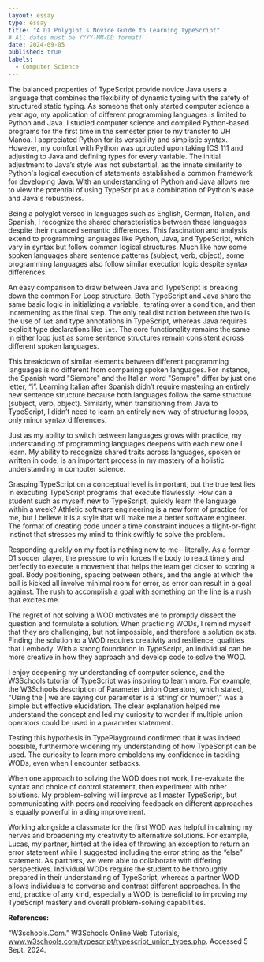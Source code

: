 ```yaml
---
layout: essay
type: essay
title: "A D1 Polyglot’s Novice Guide to Learning TypeScript"
# All dates must be YYYY-MM-DD format!
date: 2024-09-05
published: true
labels:
  - Computer Science
---
```


The balanced properties of TypeScript provide novice Java users a language that combines the flexibility of dynamic typing with the safety of structured static typing. As someone that only started computer science a year ago, my application of different programming languages is limited to Python and Java. I studied computer science and compiled Python-based programs for the first time in the semester prior to my transfer to UH Manoa. I appreciated Python for its versatility and simplistic syntax. However, my comfort with Python was uprooted upon taking ICS 111 and adjusting to Java and defining types for every variable. The initial adjustment to Java’s style was not substantial, as the innate similarity to Python's logical execution of statements established a common framework for developing Java. With an understanding of Python and Java allows me to view the potential of using TypeScript as a combination of Python's ease and Java's robustness.

Being a polyglot versed in languages such as English, German, Italian, and Spanish, I recognize the shared characteristics between these languages despite their nuanced semantic differences. This fascination and analysis extend to programming languages like Python, Java, and TypeScript, which vary in syntax but follow common logical structures. Much like how some spoken languages share sentence patterns (subject, verb, object), some programming languages also follow similar execution logic despite syntax differences.

An easy comparison to draw between Java and TypeScript is breaking down the common For Loop structure. Both TypeScript and Java share the same basic logic in initializing a variable, iterating over a condition, and then incrementing as the final step. The only real distinction between the two is the use of `let` and type annotations in TypeScript, whereas Java requires explicit type declarations like `int`. The core functionality remains the same in either loop just as some sentence structures remain consistent across different spoken languages.

This breakdown of similar elements between different programming languages is no different from comparing spoken languages. For instance, the Spanish word "Siempre" and the Italian word "Sempre" differ by just one letter, “i”. Learning Italian after Spanish didn’t require mastering an entirely new sentence structure because both languages follow the same structure (subject, verb, object). Similarly, when transitioning from Java to TypeScript, I didn’t need to learn an entirely new way of structuring loops, only minor syntax differences.

Just as my ability to switch between languages grows with practice, my understanding of programming languages deepens with each new one I learn. My ability to recognize shared traits across languages, spoken or written in code, is an important process in my mastery of a holistic understanding in computer science.

Grasping TypeScript on a conceptual level is important, but the true test lies in executing TypeScript programs that execute flawlessly. How can a student such as myself, new to TypeScript, quickly learn the language within a week? Athletic software engineering is a new form of practice for me, but I believe it is a style that will make me a better software engineer. The format of creating code under a time constraint induces a flight-or-fight instinct that stresses my mind to think swiftly to solve the problem.

Responding quickly on my feet is nothing new to me—literally. As a former D1 soccer player, the pressure to win forces the body to react timely and perfectly to execute a movement that helps the team get closer to scoring a goal. Body positioning, spacing between others, and the angle at which the ball is kicked all involve minimal room for error, as error can result in a goal against. The rush to accomplish a goal with something on the line is a rush that excites me.

The regret of not solving a WOD motivates me to promptly dissect the question and formulate a solution. When practicing WODs, I remind myself that they are challenging, but not impossible, and therefore a solution exists. Finding the solution to a WOD requires creativity and resilience, qualities that I embody. With a strong foundation in TypeScript, an individual can be more creative in how they approach and develop code to solve the WOD.

I enjoy deepening my understanding of computer science, and the W3Schools tutorial of TypeScript was inspiring to learn more. For example, the W3Schools description of Parameter Union Operators, which stated, “Using the | we are saying our parameter is a ‘string’ or ‘number’,” was a simple but effective elucidation. The clear explanation helped me understand the concept and led my curiosity to wonder if multiple union operators could be used in a parameter statement.

Testing this hypothesis in TypePlayground confirmed that it was indeed possible, furthermore widening my understanding of how TypeScript can be used. The curiosity to learn more emboldens my confidence in tackling WODs, even when I encounter setbacks.

When one approach to solving the WOD does not work, I re-evaluate the syntax and choice of control statement, then experiment with other solutions. My problem-solving will improve as I master TypeScript, but communicating with peers and receiving feedback on different approaches is equally powerful in aiding improvement.

Working alongside a classmate for the first WOD was helpful in calming my nerves and broadening my creativity to alternative solutions. For example, Lucas, my partner, hinted at the idea of throwing an exception to return an error statement while I suggested including the error string as the “else” statement. As partners, we were able to collaborate with differing perspectives. Individual WODs require the student to be thoroughly prepared in their understanding of TypeScript, whereas a partner WOD allows individuals to converse and contrast different approaches. In the end, practice of any kind, especially a WOD, is beneficial to improving my TypeScript mastery and overall problem-solving capabilities.

**References:**

“W3schools.Com.” W3Schools Online Web Tutorials, www.w3schools.com/typescript/typescript_union_types.php. Accessed 5 Sept. 2024.
